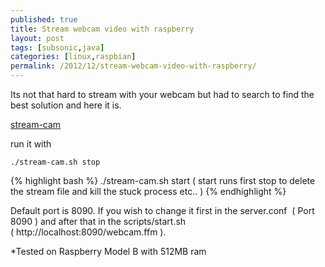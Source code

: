 ```yaml
---
published: true
title: Stream webcam video with raspberry
layout: post
tags: [subsonic,java]
categories: [linux,raspbian]
permalink: /2012/12/stream-webcam-video-with-raspberry/
---
```

Its not that hard to stream with your webcam but had to search to find the best solution and here it is.

[stream-cam](/2012/12/stream-webcam-video-with-raspberry/stream-cam)

run it with

```
./stream-cam.sh stop
```

{% highlight bash %}
./stream-cam.sh start ( start runs first stop to delete the stream file and kill the stuck process etc.. )
{% endhighlight %}


Default port is 8090. If you wish to change it first in the server.conf  ( Port 8090 ) and after that in the scripts/start.sh
( http://localhost:8090/webcam.ffm ).


*Tested on Raspberry Model B with 512MB ram
